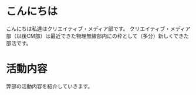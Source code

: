 # こんにちは
こんにちは私達はクリエイティブ・メディア部です。
クリエイティブ・メディア部（以後CM部）は最近できた物理無線部内にの枠として（多分）新しくできた部活です。

# 活動内容
弊部の活動内容を紹介していきます。
